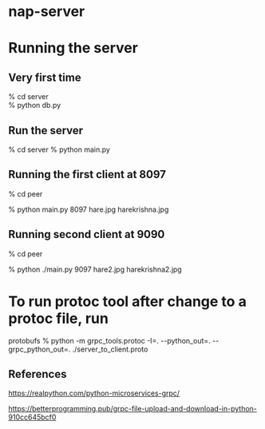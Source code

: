 # nap-server


# Running the server

## Very first time 

% cd server  
% python db.py


## Run the server
% cd server
% python main.py   


## Running the first client at 8097

% cd peer

% python main.py 8097 hare.jpg harekrishna.jpg


## Running second client at 9090

% cd peer

% python ./main.py 9097 hare2.jpg harekrishna2.jpg


# To run protoc tool after change to a protoc file, run
protobufs % python -m grpc_tools.protoc -I=. --python_out=. --grpc_python_out=. ./server_to_client.proto


## References 

https://realpython.com/python-microservices-grpc/



https://betterprogramming.pub/grpc-file-upload-and-download-in-python-910cc645bcf0


